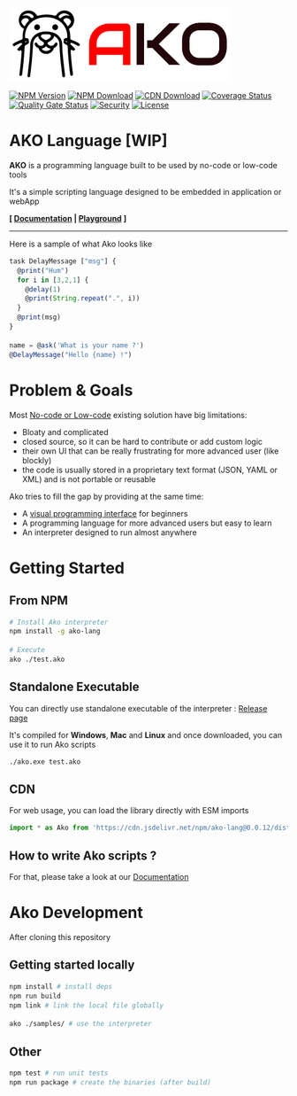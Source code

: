 ![logo](https://raw.githubusercontent.com/ako-lang/ako/master/logo.png)

[![NPM Version](https://img.shields.io/npm/v/ako-lang.svg)](https://npmjs.org/package/ako-lang)
[![NPM Download](https://img.shields.io/npm/dm/ako-lang.svg)](https://npmjs.org/package/ako-lang)
[![CDN Download](https://data.jsdelivr.com/v1/package/npm/ako-lang/badge)](https://www.jsdelivr.com/package/npm/ako-lang)
[![Coverage Status](https://coveralls.io/repos/github/ako-lang/ako/badge.svg?branch=develop)](https://coveralls.io/github/ako-lang/ako?branch=develop)
[![Quality Gate Status](https://sonarcloud.io/api/project_badges/measure?project=ako-lang_ako&metric=alert_status)](https://sonarcloud.io/dashboard?id=ako-lang_ako)
[![Security](https://snyk.io/test/github/ako-lang/ako/badge.svg)](https://snyk.io/test/github/ako-lang/ako/)
[![License](https://img.shields.io/npm/l/ako-lang.svg)](https://npmjs.org/package/ako-lang)

# AKO Language [**WIP**]

**AKO** is a programming language built to be used by no-code or low-code tools

It's a simple scripting language designed to be embedded in application or webApp

**[
[Documentation](https://ako-lang.github.io/ako/index.html) | [Playground](https://codesandbox.io/s/ako-template-2qwb5?file=/src/index.js)
]**

---

Here is a sample of what Ako looks like
```js
task DelayMessage ["msg"] {
  @print("Hum")
  for i in [3,2,1] {
    @delay(1)
    @print(String.repeat(".", i))
  }
  @print(msg)
}

name = @ask('What is your name ?')
@DelayMessage("Hello {name} !")
```

# Problem & Goals

Most [No-code or Low-code](https://en.wikipedia.org/wiki/Low-code_development_platform) existing solution have big limitations:
* Bloaty and complicated
* closed source, so it can be hard to contribute or add custom logic
* their own UI that can be really frustrating for more advanced user (like blockly)
* the code is usually stored in a proprietary text format (JSON, YAML or XML) and is not portable or reusable

Ako tries to fill the gap by providing at the same time:
* A [visual programming interface](https://github.com/ako-lang/ako-editor) for beginners
* A programming language for more advanced users but easy to learn
* An interpreter designed to run almost anywhere


# Getting Started

## From NPM

```sh
# Install Ako interpreter
npm install -g ako-lang

# Execute
ako ./test.ako
```

## Standalone Executable

You can directly use standalone executable of the interpreter : [Release page](https://github.com/ako-lang/ako/releases)

It's compiled for **Windows**, **Mac** and **Linux** and once downloaded, you can use it to run Ako scripts
```sh
./ako.exe test.ako
```

## CDN

For web usage, you can load the library directly with ESM imports
```js
import * as Ako from 'https://cdn.jsdelivr.net/npm/ako-lang@0.0.12/dist/ako-web.js'
```

## How to write Ako scripts ?

For that, please take a look at our [Documentation](https://ako-lang.github.io/ako/index.html)


# Ako Development

After cloning this repository

## Getting started locally
```bash
npm install # install deps
npm run build
npm link # link the local file globally

ako ./samples/ # use the interpreter
```

## Other
```bash
npm test # run unit tests
npm run package # create the binaries (after build)
```
